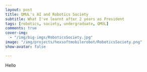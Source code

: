 ```yaml
---
layout: post
title: QMUL's AI and Robotics Society
subtitle: What I've learnt after 2 years as President
tags: [robotics, society, undergraduate, QMUL]
comments: true
cover-img:
  - "/img/big-imgs/RoboticsSociety.jpg"
image: "/img/projects/hexsoftmobilerobot/RoboticsSociety.png"
show-avatar: false

---
```


Hello